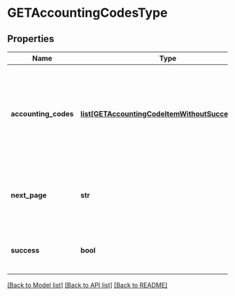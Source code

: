 # GETAccountingCodesType

## Properties
Name | Type | Description | Notes
------------ | ------------- | ------------- | -------------
**accounting_codes** | [**list[GETAccountingCodeItemWithoutSuccessType]**](GETAccountingCodeItemWithoutSuccessType.md) | An array of all the accounting codes in your chart of accounts. Each accounting code has the following fields.  | [optional] 
**next_page** | **str** | URL to retrieve the next page of the response if it exists; otherwise absent.  | [optional] 
**success** | **bool** | Returns &#x60;true&#x60; if the request was processed successfully.  | [optional] 

[[Back to Model list]](../README.md#documentation-for-models) [[Back to API list]](../README.md#documentation-for-api-endpoints) [[Back to README]](../README.md)


